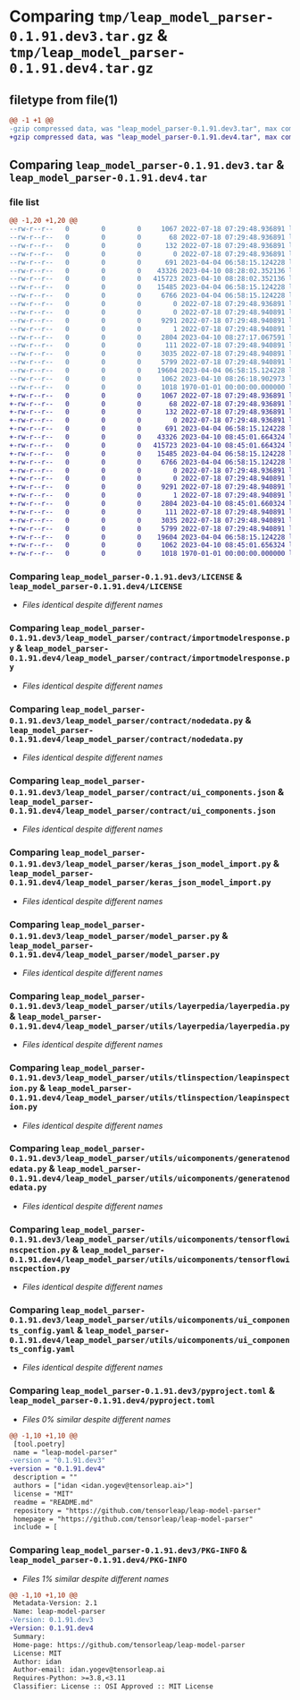 # Comparing `tmp/leap_model_parser-0.1.91.dev3.tar.gz` & `tmp/leap_model_parser-0.1.91.dev4.tar.gz`

## filetype from file(1)

```diff
@@ -1 +1 @@
-gzip compressed data, was "leap_model_parser-0.1.91.dev3.tar", max compression
+gzip compressed data, was "leap_model_parser-0.1.91.dev4.tar", max compression
```

## Comparing `leap_model_parser-0.1.91.dev3.tar` & `leap_model_parser-0.1.91.dev4.tar`

### file list

```diff
@@ -1,20 +1,20 @@
--rw-r--r--   0        0        0     1067 2022-07-18 07:29:48.936891 leap_model_parser-0.1.91.dev3/LICENSE
--rw-r--r--   0        0        0       68 2022-07-18 07:29:48.936891 leap_model_parser-0.1.91.dev3/README.md
--rw-r--r--   0        0        0      132 2022-07-18 07:29:48.936891 leap_model_parser-0.1.91.dev3/leap_model_parser/__init__.py
--rw-r--r--   0        0        0        0 2022-07-18 07:29:48.936891 leap_model_parser-0.1.91.dev3/leap_model_parser/contract/__init__.py
--rw-r--r--   0        0        0      691 2023-04-04 06:58:15.124228 leap_model_parser-0.1.91.dev3/leap_model_parser/contract/importmodelresponse.py
--rw-r--r--   0        0        0    43326 2023-04-10 08:28:02.352136 leap_model_parser-0.1.91.dev3/leap_model_parser/contract/nodedata.py
--rw-r--r--   0        0        0   415723 2023-04-10 08:28:02.352136 leap_model_parser-0.1.91.dev3/leap_model_parser/contract/ui_components.json
--rw-r--r--   0        0        0    15485 2023-04-04 06:58:15.124228 leap_model_parser-0.1.91.dev3/leap_model_parser/keras_json_model_import.py
--rw-r--r--   0        0        0     6766 2023-04-04 06:58:15.124228 leap_model_parser-0.1.91.dev3/leap_model_parser/model_parser.py
--rw-r--r--   0        0        0        0 2022-07-18 07:29:48.936891 leap_model_parser-0.1.91.dev3/leap_model_parser/utils/__init__.py
--rw-r--r--   0        0        0        0 2022-07-18 07:29:48.940891 leap_model_parser-0.1.91.dev3/leap_model_parser/utils/layerpedia/__init__.py
--rw-r--r--   0        0        0     9291 2022-07-18 07:29:48.940891 leap_model_parser-0.1.91.dev3/leap_model_parser/utils/layerpedia/layerpedia.py
--rw-r--r--   0        0        0        1 2022-07-18 07:29:48.940891 leap_model_parser-0.1.91.dev3/leap_model_parser/utils/tlinspection/__init__.py
--rw-r--r--   0        0        0     2804 2023-04-10 08:27:17.067591 leap_model_parser-0.1.91.dev3/leap_model_parser/utils/tlinspection/leapinspection.py
--rw-r--r--   0        0        0      111 2022-07-18 07:29:48.940891 leap_model_parser-0.1.91.dev3/leap_model_parser/utils/uicomponents/__init__.py
--rw-r--r--   0        0        0     3035 2022-07-18 07:29:48.940891 leap_model_parser-0.1.91.dev3/leap_model_parser/utils/uicomponents/generatenodedata.py
--rw-r--r--   0        0        0     5799 2022-07-18 07:29:48.940891 leap_model_parser-0.1.91.dev3/leap_model_parser/utils/uicomponents/tensorflowinscpection.py
--rw-r--r--   0        0        0    19604 2023-04-04 06:58:15.124228 leap_model_parser-0.1.91.dev3/leap_model_parser/utils/uicomponents/ui_components_config.yaml
--rw-r--r--   0        0        0     1062 2023-04-10 08:26:18.902973 leap_model_parser-0.1.91.dev3/pyproject.toml
--rw-r--r--   0        0        0     1018 1970-01-01 00:00:00.000000 leap_model_parser-0.1.91.dev3/PKG-INFO
+-rw-r--r--   0        0        0     1067 2022-07-18 07:29:48.936891 leap_model_parser-0.1.91.dev4/LICENSE
+-rw-r--r--   0        0        0       68 2022-07-18 07:29:48.936891 leap_model_parser-0.1.91.dev4/README.md
+-rw-r--r--   0        0        0      132 2022-07-18 07:29:48.936891 leap_model_parser-0.1.91.dev4/leap_model_parser/__init__.py
+-rw-r--r--   0        0        0        0 2022-07-18 07:29:48.936891 leap_model_parser-0.1.91.dev4/leap_model_parser/contract/__init__.py
+-rw-r--r--   0        0        0      691 2023-04-04 06:58:15.124228 leap_model_parser-0.1.91.dev4/leap_model_parser/contract/importmodelresponse.py
+-rw-r--r--   0        0        0    43326 2023-04-10 08:45:01.664324 leap_model_parser-0.1.91.dev4/leap_model_parser/contract/nodedata.py
+-rw-r--r--   0        0        0   415723 2023-04-10 08:45:01.664324 leap_model_parser-0.1.91.dev4/leap_model_parser/contract/ui_components.json
+-rw-r--r--   0        0        0    15485 2023-04-04 06:58:15.124228 leap_model_parser-0.1.91.dev4/leap_model_parser/keras_json_model_import.py
+-rw-r--r--   0        0        0     6766 2023-04-04 06:58:15.124228 leap_model_parser-0.1.91.dev4/leap_model_parser/model_parser.py
+-rw-r--r--   0        0        0        0 2022-07-18 07:29:48.936891 leap_model_parser-0.1.91.dev4/leap_model_parser/utils/__init__.py
+-rw-r--r--   0        0        0        0 2022-07-18 07:29:48.940891 leap_model_parser-0.1.91.dev4/leap_model_parser/utils/layerpedia/__init__.py
+-rw-r--r--   0        0        0     9291 2022-07-18 07:29:48.940891 leap_model_parser-0.1.91.dev4/leap_model_parser/utils/layerpedia/layerpedia.py
+-rw-r--r--   0        0        0        1 2022-07-18 07:29:48.940891 leap_model_parser-0.1.91.dev4/leap_model_parser/utils/tlinspection/__init__.py
+-rw-r--r--   0        0        0     2804 2023-04-10 08:45:01.660324 leap_model_parser-0.1.91.dev4/leap_model_parser/utils/tlinspection/leapinspection.py
+-rw-r--r--   0        0        0      111 2022-07-18 07:29:48.940891 leap_model_parser-0.1.91.dev4/leap_model_parser/utils/uicomponents/__init__.py
+-rw-r--r--   0        0        0     3035 2022-07-18 07:29:48.940891 leap_model_parser-0.1.91.dev4/leap_model_parser/utils/uicomponents/generatenodedata.py
+-rw-r--r--   0        0        0     5799 2022-07-18 07:29:48.940891 leap_model_parser-0.1.91.dev4/leap_model_parser/utils/uicomponents/tensorflowinscpection.py
+-rw-r--r--   0        0        0    19604 2023-04-04 06:58:15.124228 leap_model_parser-0.1.91.dev4/leap_model_parser/utils/uicomponents/ui_components_config.yaml
+-rw-r--r--   0        0        0     1062 2023-04-10 08:45:01.656324 leap_model_parser-0.1.91.dev4/pyproject.toml
+-rw-r--r--   0        0        0     1018 1970-01-01 00:00:00.000000 leap_model_parser-0.1.91.dev4/PKG-INFO
```

### Comparing `leap_model_parser-0.1.91.dev3/LICENSE` & `leap_model_parser-0.1.91.dev4/LICENSE`

 * *Files identical despite different names*

### Comparing `leap_model_parser-0.1.91.dev3/leap_model_parser/contract/importmodelresponse.py` & `leap_model_parser-0.1.91.dev4/leap_model_parser/contract/importmodelresponse.py`

 * *Files identical despite different names*

### Comparing `leap_model_parser-0.1.91.dev3/leap_model_parser/contract/nodedata.py` & `leap_model_parser-0.1.91.dev4/leap_model_parser/contract/nodedata.py`

 * *Files identical despite different names*

### Comparing `leap_model_parser-0.1.91.dev3/leap_model_parser/contract/ui_components.json` & `leap_model_parser-0.1.91.dev4/leap_model_parser/contract/ui_components.json`

 * *Files identical despite different names*

### Comparing `leap_model_parser-0.1.91.dev3/leap_model_parser/keras_json_model_import.py` & `leap_model_parser-0.1.91.dev4/leap_model_parser/keras_json_model_import.py`

 * *Files identical despite different names*

### Comparing `leap_model_parser-0.1.91.dev3/leap_model_parser/model_parser.py` & `leap_model_parser-0.1.91.dev4/leap_model_parser/model_parser.py`

 * *Files identical despite different names*

### Comparing `leap_model_parser-0.1.91.dev3/leap_model_parser/utils/layerpedia/layerpedia.py` & `leap_model_parser-0.1.91.dev4/leap_model_parser/utils/layerpedia/layerpedia.py`

 * *Files identical despite different names*

### Comparing `leap_model_parser-0.1.91.dev3/leap_model_parser/utils/tlinspection/leapinspection.py` & `leap_model_parser-0.1.91.dev4/leap_model_parser/utils/tlinspection/leapinspection.py`

 * *Files identical despite different names*

### Comparing `leap_model_parser-0.1.91.dev3/leap_model_parser/utils/uicomponents/generatenodedata.py` & `leap_model_parser-0.1.91.dev4/leap_model_parser/utils/uicomponents/generatenodedata.py`

 * *Files identical despite different names*

### Comparing `leap_model_parser-0.1.91.dev3/leap_model_parser/utils/uicomponents/tensorflowinscpection.py` & `leap_model_parser-0.1.91.dev4/leap_model_parser/utils/uicomponents/tensorflowinscpection.py`

 * *Files identical despite different names*

### Comparing `leap_model_parser-0.1.91.dev3/leap_model_parser/utils/uicomponents/ui_components_config.yaml` & `leap_model_parser-0.1.91.dev4/leap_model_parser/utils/uicomponents/ui_components_config.yaml`

 * *Files identical despite different names*

### Comparing `leap_model_parser-0.1.91.dev3/pyproject.toml` & `leap_model_parser-0.1.91.dev4/pyproject.toml`

 * *Files 0% similar despite different names*

```diff
@@ -1,10 +1,10 @@
 [tool.poetry]
 name = "leap-model-parser"
-version = "0.1.91.dev3"
+version = "0.1.91.dev4"
 description = ""
 authors = ["idan <idan.yogev@tensorleap.ai>"]
 license = "MIT"
 readme = "README.md"
 repository = "https://github.com/tensorleap/leap-model-parser"
 homepage = "https://github.com/tensorleap/leap-model-parser"
 include = [
```

### Comparing `leap_model_parser-0.1.91.dev3/PKG-INFO` & `leap_model_parser-0.1.91.dev4/PKG-INFO`

 * *Files 1% similar despite different names*

```diff
@@ -1,10 +1,10 @@
 Metadata-Version: 2.1
 Name: leap-model-parser
-Version: 0.1.91.dev3
+Version: 0.1.91.dev4
 Summary: 
 Home-page: https://github.com/tensorleap/leap-model-parser
 License: MIT
 Author: idan
 Author-email: idan.yogev@tensorleap.ai
 Requires-Python: >=3.8,<3.11
 Classifier: License :: OSI Approved :: MIT License
```

